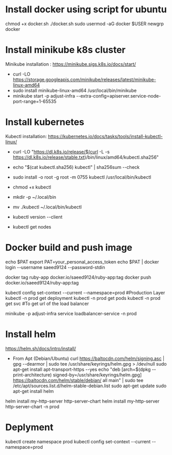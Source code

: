 # Install docker using script for ubuntu
chmod +x docker.sh
./docker.sh
sudo usermod -aG docker $USER
newgrp docker


# Install minikube k8s cluster
Minikube installation : https://minikube.sigs.k8s.io/docs/start/
- curl -LO https://storage.googleapis.com/minikube/releases/latest/minikube-linux-amd64
- sudo install minikube-linux-amd64 /usr/local/bin/minikube
- minikube start -p adjust-infra --extra-config=apiserver.service-node-port-range=1-65535

# Install kubernetes
Kubectl installation: https://kubernetes.io/docs/tasks/tools/install-kubectl-linux/

- curl -LO "https://dl.k8s.io/release/$(curl -L -s https://dl.k8s.io/release/stable.txt)/bin/linux/amd64/kubectl.sha256"
- echo "$(cat kubectl.sha256)  kubectl" | sha256sum --check

- sudo install -o root -g root -m 0755 kubectl /usr/local/bin/kubectl
- chmod +x kubectl
- mkdir -p ~/.local/bin
- mv ./kubectl ~/.local/bin/kubectl
- kubectl version --client
- kubectl get nodes


# Docker build and push image
echo $PAT
export PAT=your_personal_access_token
echo $PAT | docker login --username saeed9124 --password-stdin

docker tag ruby-app docker.io/saeed9124/ruby-app:tag
docker push docker.io/saeed9124/ruby-app:tag

kubectl config set-context --current --namespace=prod
#Production Layer
kubectl -n prod get deployment
kubectl -n prod get pods
kubectl -n prod get svc #To get url of the load balancer 

minikube -p adjust-infra service loadbalancer-service -n prod

# Install helm
https://helm.sh/docs/intro/install/

- From Apt (Debian/Ubuntu)
curl https://baltocdn.com/helm/signing.asc | gpg --dearmor | sudo tee /usr/share/keyrings/helm.gpg > /dev/null
sudo apt-get install apt-transport-https --yes
echo "deb [arch=$(dpkg --print-architecture) signed-by=/usr/share/keyrings/helm.gpg] https://baltocdn.com/helm/stable/debian/ all main" | sudo tee /etc/apt/sources.list.d/helm-stable-debian.list
sudo apt-get update
sudo apt-get install helm

helm install my-http-server http-server-chart
helm install my-http-server http-server-chart -n prod

# Deplyment
kubectl create namespace prod
kubectl config set-context --current --namespace=prod
